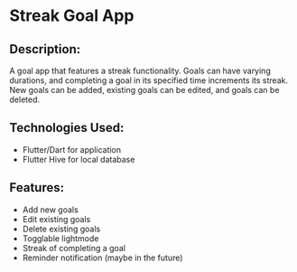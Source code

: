 # Streak Goal App

## Description: 
A goal app that features a streak functionality. Goals can have varying durations, and completing a goal in its specified time increments its streak. New goals can be added, existing goals can be edited, and goals can be deleted.

## Technologies Used:
- Flutter/Dart for application
- Flutter Hive for local database

## Features:
- Add new goals
- Edit existing goals
- Delete existing goals
- Togglable lightmode
- Streak of completing a goal
- Reminder notification (maybe in the future)
